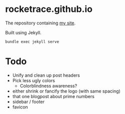 # rocketrace.github.io

The repository containing [my site].

Built using Jekyll.

`bundle exec jekyll serve`

[my site]: https://rocketrace.github.io

# Todo

* Unify and clean up post headers
* Pick less ugly colors
  * Colorblindness awareness?
* either shrink or fancify the logo (with same spacing)
* that one blogpost about prime numbers
* sidebar / footer
* favicon
